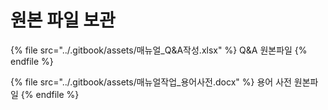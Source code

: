 # 원본 파일 보관



{% file src="../.gitbook/assets/매뉴얼_Q&A작성.xlsx" %}
Q\&A 원본파일&#x20;
{% endfile %}

{% file src="../.gitbook/assets/매뉴얼작업_용어사전.docx" %}
용어 사전 원본파일&#x20;
{% endfile %}
